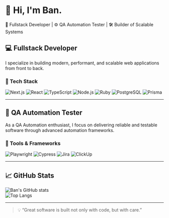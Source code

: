 # 👋 Hi, I'm Ban.
🎯 Fullstack Developer | ⚙️ QA Automation Tester | 🛠 Builder of Scalable Systems

## 💻 Fullstack Developer

I specialize in building modern, performant, and scalable web applications from front to back.

### 🚀 Tech Stack
![Next.js](https://img.shields.io/badge/-Next.js-000000?style=flat&logo=next.js)
![React](https://img.shields.io/badge/-React-61DAFB?style=flat&logo=react)
![TypeScript](https://img.shields.io/badge/-TypeScript-3178C6?style=flat&logo=typescript)
![Node.js](https://img.shields.io/badge/-Node.js-339933?style=flat&logo=node.js)
![Ruby](https://img.shields.io/badge/-Ruby-CC342D?style=flat&logo=ruby)
![PostgreSQL](https://img.shields.io/badge/-PostgreSQL-336791?style=flat&logo=postgresql)
![Prisma](https://img.shields.io/badge/-Prisma-2D3748?style=flat&logo=prisma)

---
## 🧪 QA Automation Tester

As a QA Automation enthusiast, I focus on delivering reliable and testable software through advanced automation frameworks.

### 🧰 Tools & Frameworks
![Playwright](https://img.shields.io/badge/-Playwright-2EAD33?style=flat&logo=playwright)
![Cypress](https://img.shields.io/badge/-Cypress-17202C?style=flat&logo=cypress)
![Jira](https://img.shields.io/badge/-Jira-0052CC?style=flat&logo=jira)
![ClickUp](https://img.shields.io/badge/-ClickUp-7B68EE?style=flat&logo=clickup)

---
## 📈 GitHub Stats

![Ban's GitHub stats](https://github-readme-stats.vercel.app/api?username=ivanthoughts11&show_icons=true&theme=radical)  
![Top Langs](https://github-readme-stats.vercel.app/api/top-langs/?username=ivanthoughts11&layout=compact)

---

> 💡 “Great software is built not only with code, but with care.”
